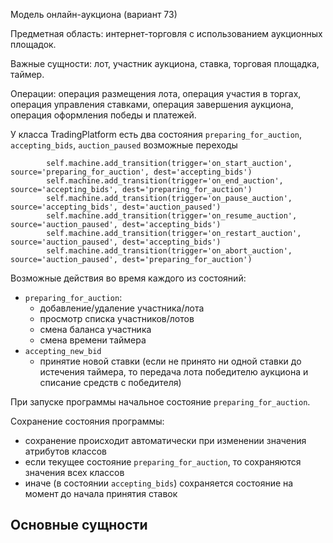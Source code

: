 Модель онлайн-аукциона (вариант 73)

Предметная область: интернет-торговля с использованием аукционных площадок.

Важные сущности: лот, участник аукциона, ставка, торговая площадка, таймер.

Операции: операция размещения лота, операция участия в торгах, операция управления ставками, операция завершения аукциона, операция оформления победы и платежей.

У класса TradingPlatform есть два состояния `preparing_for_auction`, `accepting_bids`, `auction_paused` возможные переходы 

```
        self.machine.add_transition(trigger='on_start_auction', source='preparing_for_auction', dest='accepting_bids')
        self.machine.add_transition(trigger='on_end_auction', source='accepting_bids', dest='preparing_for_auction')
        self.machine.add_transition(trigger='on_pause_auction', source='accepting_bids', dest='auction_paused')
        self.machine.add_transition(trigger='on_resume_auction', source='auction_paused', dest='accepting_bids')
        self.machine.add_transition(trigger='on_restart_auction', source='auction_paused', dest='accepting_bids')
        self.machine.add_transition(trigger='on_abort_auction', source='auction_paused', dest='preparing_for_auction')
```

Возможные действия во время каждого из состояний:
- `preparing_for_auction`:
  - добавление/удаление участника/лота
  - просмотр списка участников/лотов
  - смена баланса участника
  - смена времени таймера
- `accepting_new_bid`
  - принятие новой ставки (если не принято ни одной ставки до истечения таймера, то передача лота победителю аукциона и списание средств с победителя)

При запуске программы начальное состояние `preparing_for_auction`.

Сохранение состояния программы:
  - сохранение происходит автоматически при изменении значения атрибутов классов
  - если текущее состояние `preparing_for_auction`, то сохраняются значения всех классов
  - иначе (в состоянии `accepting_bids`) сохраняется состояние на момент до начала принятия ставок

## Основные сущности


